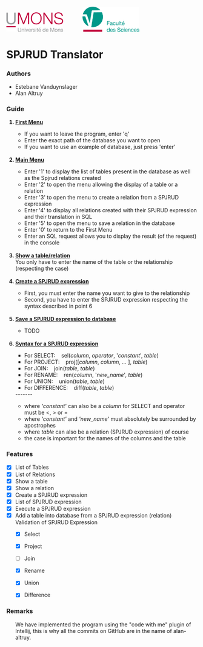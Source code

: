 <p>
    <img src="./resources/umons.png" width="150" alt="UMONS Logo">
        &nbsp&nbsp&nbsp&nbsp&nbsp&nbsp&nbsp&nbsp&nbsp&nbsp&nbsp
    <img src="./resources/umons-fs.png" width="150" alt="UMONS Logo">
</p>

# SPJRUD Translator

### Authors

- Estebane Vanduynslager
- Alan Altruy

### Guide
<ol>
    <b><u><li>First Menu</li></u></b>
      <ul>
      <li>If you want to leave the program, enter 'q'</li>
      <li>Enter the exact path of the database you want to open</li>
      <li>If you want to use an example of database, just press 'enter'</li>
      </ul>
    <br><b><u><li>Main Menu</li></u></b>
      <ul>
      <li>Enter '1' to display the list of tables present in the database as well as the Spjrud relations created</li>
      <li>Enter '2' to open the menu allowing the display of a table or a relation</li>
      <li>Enter '3' to open the menu to create a relation from a SPJRUD expression</li>
      <li>Enter '4' to display all relations created with their SPJRUD expression and their translation in SQL</li>
      <li>Enter '5' to open the menu to save a relation in the database</li>
      <li>Enter '0' to return to the First Menu</li>
      <li>Enter an SQL request allows you to display the result (of the request) in the console</li>
      </ul>
    <br><b><u><li>Show a table/relation</li></u></b>
      <h7>You only have to enter the name of the table or the relationship (respecting the case)</h7>
    <br><br><b><u><li>Create a SPJRUD expression</li></u></b>
      <ul>
        <li>First, you must enter the name you want to give to the relationship</li>
        <li>Second, you have to enter the SPJRUD expression respecting the syntax described in point 6</li>
      </ul>
    <br><b><u><li>Save a SPJRUD expression to database</li></u></b>
      <ul>
        <li>TODO</li>
      </ul>
    <br><b><u><li>Syntax for a SPJRUD expression</li></u></b>
      <ul type="square">
      <li>For SELECT: &nbsp;&nbsp; sel(<i>column</i>, <i>operator</i>, '<i>constant</i>', <i>table</i>)
      <li>For PROJECT: &nbsp;&nbsp; proj([<i>column</i>, <i>column</i>, <i>...</i> ], <i>table</i>)
      <li>For JOIN: &nbsp;&nbsp; join(<i>table</i>, <i>table</i>)
      <li>For RENAME: &nbsp;&nbsp; ren(<i>column</i>, '<i>new_name</i>', <i>table</i>)
      <li>For UNION: &nbsp;&nbsp; union(<i>table</i>, <i>table</i>)
      <li>For DIFFERENCE: &nbsp;&nbsp; diff(<i>table</i>, <i>table</i>)
      </ul>
      -------
      <ul class="list">
      <li>where <i>'constant'</i> can also be a <i>column</i> for SELECT and operator must be <, > or =
      <li>where <i>'constant'</i> and <i>'new_name'</i> must absolutely be surrounded by apostrophes
      <li>where <i>table</i> can also be a relation (SPJRUD expression) of course
      <li>the case is important for the names of the columns and the table</li>
      </ul>
</ol>

### Features

- [x] List of Tables
- [x] List of Relations
- [x] Show a table
- [x] Show a relation
- [x] Create a SPJRUD expression
- [x] List of SPJRUD expression
- [x] Execute a SPJRUD expression
- [x] Add a table into database from a SPJRUD expression (relation)
<br>Validation of SPJRUD Expression
  - [x] Select
  - [x] Project
  - [ ] Join
  - [x] Rename
  - [x] Union
  - [x] Difference



### Remarks
<ul>
    We have implemented the program using the "code with me" plugin of Intellij,
    this is why all the commits on GitHub are in the name of alan-altruy.
</ul>